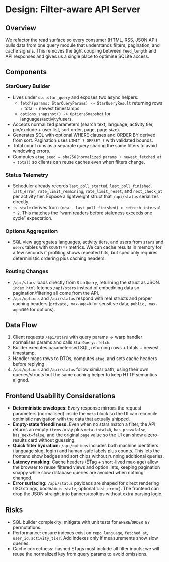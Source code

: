 # Design: Filter-aware API Server

## Overview
We refactor the read surface so every consumer (HTML, RSS, JSON API) pulls data from one query module that understands filters, pagination, and cache signals. This removes the tight coupling between `feed_length` and API responses and gives us a single place to optimise SQLite access.

## Components
### StarQuery Builder
- Lives under `db::star_query` and exposes two async helpers:
  - `fetch(params: StarQueryParams) -> StarQueryResult` returning rows + total + newest timestamps.
  - `options_snapshot() -> OptionsSnapshot` for languages/activity/users.
- Accepts normalized parameters (search text, language, activity tier, pin/exclude + user list, sort order, page, page size).
- Generates SQL with optional WHERE clauses and ORDER BY derived from sort. Pagination uses `LIMIT ? OFFSET ?` with validated bounds.
- Total count runs as a separate query sharing the same filters to avoid windowing errors.
- Computes `etag_seed = sha256(normalized_params + newest_fetched_at + total)` so clients can reuse caches even when filters change.

### Status Telemetry
- Scheduler already records `last_poll_started`, `last_poll_finished`, `last_error`, `rate_limit_remaining`, `rate_limit_reset`, and `next_check_at` per activity tier. Expose a lightweight struct that `/api/status` serializes directly.
- `is_stale` derives from `(now - last_poll_finished) > refresh_interval * 2`. This matches the “warn readers before staleness exceeds one cycle” expectation.

### Options Aggregation
- SQL view aggregates languages, activity tiers, and users from `stars` and `users` tables with `COUNT(*)` metrics. We can cache results in memory for a few seconds if profiling shows repeated hits, but spec only requires deterministic ordering plus caching headers.

### Routing Changes
- `/api/stars` loads directly from `StarQuery`, returning the struct as JSON. `index.html` fetches `/api/stars` instead of embedding data so pagination/filtering all come from the API.
- `/api/options` and `/api/status` respond with real structs and proper caching headers (`private, max-age=0` for sensitive data; `public, max-age=300` for options).

## Data Flow
1. Client requests `/api/stars` with query params → warp handler normalises params and calls `StarQuery::fetch`.
2. Builder executes parameterised SQL, returning rows + totals + newest timestamp.
3. Handler maps rows to DTOs, computes `etag`, and sets cache headers before replying.
4. `/api/options` and `/api/status` follow similar path, using their own queries/structs but the same caching helper to keep HTTP semantics aligned.

## Frontend Usability Considerations
- **Deterministic envelopes:** Every response mirrors the request parameters (normalised) inside the `meta` block so the UI can reconcile optimistic navigation with the data that actually shipped.
- **Empty-state friendliness:** Even when no stars match a filter, the API returns an empty `items` array plus `meta.total=0`, `has_prev=false`, `has_next=false`, and the original `page` value so the UI can show a zero-results card without guessing.
- **Quick filter hydration:** `/api/options` includes both machine identifiers (language slug, login) and human-safe labels plus counts. This lets the frontend show badges and sort chips without running additional queries.
- **Latency masking:** Cache headers (ETag + short-lived max-age) allow the browser to reuse filtered views and option lists, keeping pagination snappy while slow database queries are avoided when nothing changed.
- **Error surfacing:** `/api/status` payloads are shaped for direct rendering (ISO strings, boolean `is_stale`, optional `last_error`). The frontend can drop the JSON straight into banners/tooltips without extra parsing logic.

## Risks
- SQL builder complexity: mitigate with unit tests for `WHERE`/`ORDER BY` permutations.
- Performance: ensure indexes exist on `repo_language`, `fetched_at`, `user_id`, `activity_tier`. Add indexes only if measurements show slow queries.
- Cache correctness: hashed ETags must include all filter inputs; we will reuse the normalized key from query params to avoid omissions.
